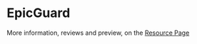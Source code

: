 # EpicGuard
More information, reviews and preview, on the [Resource Page](https://www.spigotmc.org/resources/72369/)
